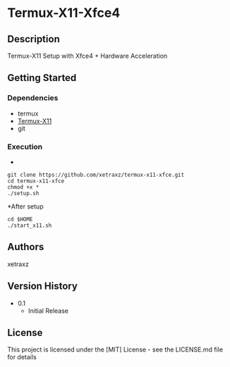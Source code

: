 # Termux-X11-Xfce4


## Description

Termux-X11 Setup with Xfce4 + Hardware Acceleration

## Getting Started

### Dependencies

* termux
* [Termux-X11](https://github.com/termux/termux-x11#readme)
* git

### Execution

*
```
git clone https://github.com/xetraxz/termux-x11-xfce.git
cd termux-x11-xfce
chmod +x *
./setup.sh
```
*After setup
```
cd $HOME
./start_x11.sh
```

## Authors
xetraxz

## Version History

* 0.1
    * Initial Release

## License

This project is licensed under the [MIT] License - see the LICENSE.md file for details
